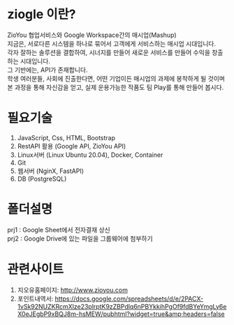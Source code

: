 # ziogle 이란?
ZioYou 협업서비스와 Google Workspace간의 매시업(Mashup)   
지금은, 서로다른 시스템을 하나로 묶어서 고객에게 서비스하는 매시업 시대입니다.   
각자 잘하는 솔루션을 결합하여, 시너지를 만들어 새로운 서비스를 만들어 수익을 창출하는 시대입니다.   
그 기반에는, API가 존재합니다.   
학생 여러분들, 사회에 진출한다면, 어떤 기업이든 매시업의 과제에 봉착하게 될 것이며   
본 과정을 통해 자신감을 얻고, 실제 운용가능한 작품도 팀 Play를 통해 만들어 봅시다.

# 필요기술
1. JavaScript, Css, HTML, Bootstrap
2. RestAPI 활용 (Google API, ZioYou API)
3. Linux서버 (Linux Ubuntu 20.04), Docker, Container
4. Git
5. 웹서버 (NginX, FastAPI)
6. DB (PostgreSQL)

# 폴더설명
prj1 : Google Sheet에서 전자결재 상신   
prj2 : Google Drive에 있는 파일을 그룹웨어에 첨부하기

# 관련사이트
1. 지오유홈페이지: http://www.zioyou.com
2. 포인트내역서: https://docs.google.com/spreadsheets/d/e/2PACX-1vSk92NUZKRcmXlze23plrptK9zZBPdlq6nPBYkkihPgOf9fdBYeYmgLy6eX0eJEgbP9xBQJ8m-hsMEW/pubhtml?widget=true&amp;headers=false

